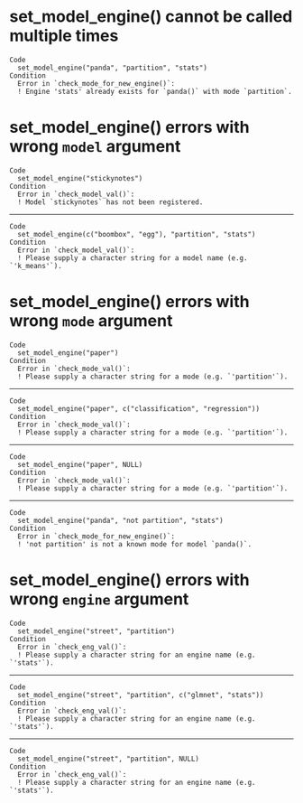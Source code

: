 # set_model_engine() cannot be called multiple times

    Code
      set_model_engine("panda", "partition", "stats")
    Condition
      Error in `check_mode_for_new_engine()`:
      ! Engine 'stats' already exists for `panda()` with mode `partition`.

# set_model_engine() errors with wrong `model` argument

    Code
      set_model_engine("stickynotes")
    Condition
      Error in `check_model_val()`:
      ! Model `stickynotes` has not been registered.

---

    Code
      set_model_engine(c("boombox", "egg"), "partition", "stats")
    Condition
      Error in `check_model_val()`:
      ! Please supply a character string for a model name (e.g. `'k_means'`).

# set_model_engine() errors with wrong `mode` argument

    Code
      set_model_engine("paper")
    Condition
      Error in `check_mode_val()`:
      ! Please supply a character string for a mode (e.g. `'partition'`).

---

    Code
      set_model_engine("paper", c("classification", "regression"))
    Condition
      Error in `check_mode_val()`:
      ! Please supply a character string for a mode (e.g. `'partition'`).

---

    Code
      set_model_engine("paper", NULL)
    Condition
      Error in `check_mode_val()`:
      ! Please supply a character string for a mode (e.g. `'partition'`).

---

    Code
      set_model_engine("panda", "not partition", "stats")
    Condition
      Error in `check_mode_for_new_engine()`:
      ! 'not partition' is not a known mode for model `panda()`.

# set_model_engine() errors with wrong `engine` argument

    Code
      set_model_engine("street", "partition")
    Condition
      Error in `check_eng_val()`:
      ! Please supply a character string for an engine name (e.g. `'stats'`).

---

    Code
      set_model_engine("street", "partition", c("glmnet", "stats"))
    Condition
      Error in `check_eng_val()`:
      ! Please supply a character string for an engine name (e.g. `'stats'`).

---

    Code
      set_model_engine("street", "partition", NULL)
    Condition
      Error in `check_eng_val()`:
      ! Please supply a character string for an engine name (e.g. `'stats'`).

